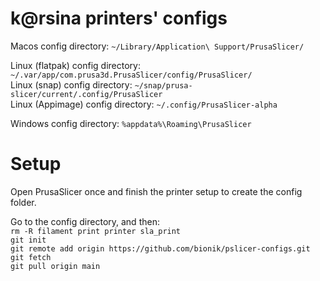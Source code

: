 # k@rsina printers' configs

Macos config directory: `~/Library/Application\ Support/PrusaSlicer/`

Linux (flatpak) config directory: `~/.var/app/com.prusa3d.PrusaSlicer/config/PrusaSlicer/`  
Linux (snap) config directory: `~/snap/prusa-slicer/current/.config/PrusaSlicer`  
Linux (Appimage) config directory: `~/.config/PrusaSlicer-alpha`  

Windows config directory: `%appdata%\Roaming\PrusaSlicer`

# Setup 
Open PrusaSlicer once and finish the printer setup to create the config folder.

Go to the config directory, and then:  
`rm -R filament print printer sla_print`  
`git init`  
`git remote add origin https://github.com/bionik/pslicer-configs.git`  
`git fetch`  
`git pull origin main`  
